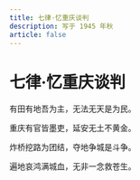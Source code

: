 ```yaml
---
title: 七律·忆重庆谈判
description: 写于 1945 年秋
article: false
---
```


# 七律·忆重庆谈判

有田有地吾为主，无法无天是为民。

重庆有官皆墨吏，延安无土不黄金。

炸桥挖路为团结，夺地争城是斗争。

遍地哀鸿满城血，无非一念救苍生。
